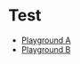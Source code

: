 # Test
- [Playground A](https://playground.babylonjs.com/#58I88I#186)
- [Playground B](https://playground.babylonjs.com/#58I88I#186)